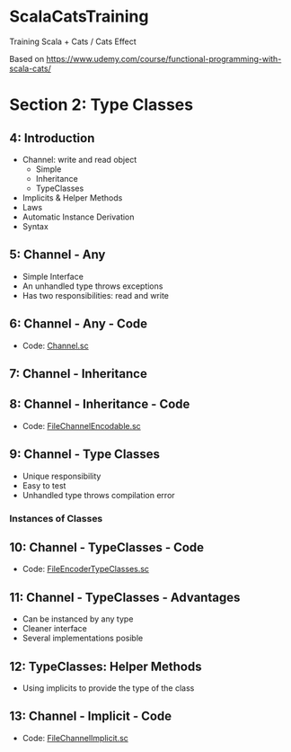 # ScalaCatsTraining
Training Scala + Cats / Cats Effect


Based on https://www.udemy.com/course/functional-programming-with-scala-cats/


# Section 2: Type Classes

## 4: Introduction

- Channel: write and read object
    - Simple
    - Inheritance
    - TypeClasses
- Implicits & Helper Methods
- Laws
- Automatic Instance Derivation
- Syntax

## 5: Channel - Any

- Simple Interface
- An unhandled type throws exceptions
- Has two responsibilities: read and write

## 6: Channel - Any - Code

- Code: [Channel.sc](src/main/scala/s02typeClasses/FileChannel.scala)

## 7: Channel - Inheritance

## 8: Channel - Inheritance - Code

- Code: [FileChannelEncodable.sc](src/main/scala/s02typeClasses/FileChannelEncodable.scala)

## 9: Channel - Type Classes

- Unique responsibility
- Easy to test
- Unhandled type throws compilation error

### Instances of Classes
  

## 10: Channel  - TypeClasses - Code

- Code: [FileEncoderTypeClasses.sc](src/main/scala/s02typeClasses/FileChannelTypeClasses.scala)



## 11: Channel - TypeClasses - Advantages

- Can be instanced by any type
- Cleaner interface
- Several implementations posible

## 12: TypeClasses: Helper Methods

- Using implicits to provide the type of the class

## 13: Channel  - Implicit - Code

- Code: [FileChannelImplicit.sc](src/main/scala/s02typeClasses/FileChannelImplicit.scala)

